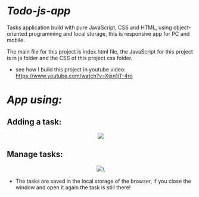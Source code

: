 # <i>Todo-js-app</i>

Tasks application build with pure JavaScript, CSS and HTML, using object-oriented programming and local storage, this is responsive app for PC and mobile.

The main file for this project is index.html file, the JavaScript for this project is in js folder and the CSS of this project css folder.

* see how I build this project in youtube video: https://www.youtube.com/watch?v=Xixn1jT-4ro

# <i>App using:</i>

## Adding a task:

<p align="center">
    <img src="https://github.com/kggold4/todo-js-app/blob/main/images/gif/gif1.gif">
</p>

## Manage tasks:

<p align="center">
    <img src="https://github.com/kggold4/todo-js-app/blob/main/images/gif/gif2.gif">\
</p>

* The tasks are saved in the local storage of the browser, if you close the window and open it again the task is still there!
